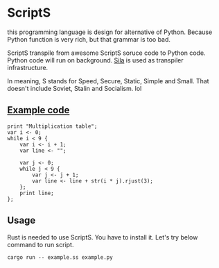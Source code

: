 # ScriptS
this programming language is design for alternative of Python.
Because Python function is very rich, but that grammar is too bad.

ScriptS transpile from awesome ScriptS soruce code to Python code.
Python code will run on background.
[Sila](https://github.com/KajizukaTaichi/sila) is used as transpiler infrastructure.

In meaning, S stands for Speed, Secure, Static, Simple and Small.
That doesn't include Soviet, Stalin and Socialism. lol

## [Example code](/example.ss)
```
print "Multiplication table";
var i <- 0;
while i < 9 {
    var i <- i + 1;
    var line <- "";

    var j <- 0;
    while j < 9 {
        var j <- j + 1;
        var line <- line + str(i * j).rjust(3);
    };
    print line;
};
```

## Usage
Rust is needed to use ScriptS. You have to install it.
Let's try below command to run script.
```
cargo run -- example.ss example.py
```
